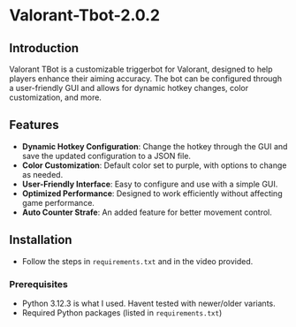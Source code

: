 # Valorant-Tbot-2.0.2


## Introduction

Valorant TBot is a customizable triggerbot for Valorant, designed to help players enhance their aiming accuracy. The bot can be configured through a user-friendly GUI and allows for dynamic hotkey changes, color customization, and more.

## Features

- **Dynamic Hotkey Configuration**: Change the hotkey through the GUI and save the updated configuration to a JSON file.
- **Color Customization**: Default color set to purple, with options to change as needed.
- **User-Friendly Interface**: Easy to configure and use with a simple GUI.
- **Optimized Performance**: Designed to work efficiently without affecting game performance.
- **Auto Counter Strafe**: An added feature for better movement control.

## Installation

- Follow the steps in `requirements.txt` and in the video provided.

### Prerequisites

- Python 3.12.3 is what I used. Havent tested with newer/older variants.
- Required Python packages (listed in `requirements.txt`)
